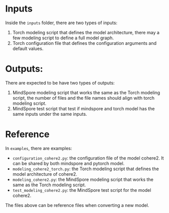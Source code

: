 # Inputs
Inside the `inputs` folder, there are two types of  inputs:
1. Torch modeling script that defines the model architecture, there may a few modeling script to define a full model graph.
2. Torch configuration file that defines the configuration arguments and default values.

# Outputs:
There are expected to be have two types of outputs:

1. MindSpore modeling script that works the same as the Torch modeling script, the number of files and the file names should align with torch modeling script.
2. MindSpore test script that test if mindspore and torch model has the same inputs under the same inputs. 

# Reference

In `examples`, there are examples:
- `configuration_cohere2.py`: the configuration file of the model cohere2. It can be shared by both mindspore and pytorch model.
- `modeling_cohere2_torch.py`: the Torch modeling script that defines the model architecture of cohere2.
- `modeling_cohere2.py`: the MindSpore modeling script that works the same as the Torch modeling script.
- `test_modeling_cohere2.py`: the MindSpore test script for the model cohere2.

The files above can be reference files when converting a new model.